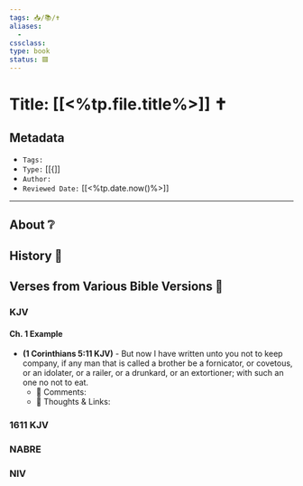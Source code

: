 ```yaml
---
tags: 📥/📚/✝️
aliases:
  - 
cssclass:
type: book
status: 🟥
---
```


# Title: [[<%tp.file.title%>]] ✝️

## Metadata
- `Tags:`
- `Type:` [[{]]
- `Author:`
- `Reviewed Date:` [[<%tp.date.now()%>]]
 ---

## About ❔

## History 👴


## Verses from Various Bible Versions 🔎

### KJV

#### Ch. 1 Example

- **(1 Corinthians 5:11 KJV)** - But now I have written unto you not to keep company, if any man that is called a brother be a fornicator, or covetous, or an idolater, or a railer, or a drunkard, or an extortioner; with such an one no not to eat.
	- 💬 Comments: 
	- 💭 Thoughts & Links: 

### 1611 KJV



### NABRE




### NIV


